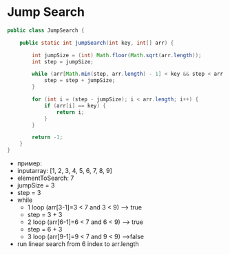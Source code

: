 # Jump Search

```java
public class JumpSearch {

    public static int jumpSearch(int key, int[] arr) {

        int jumpSize = (int) Math.floor(Math.sqrt(arr.length));
        int step = jumpSize;

        while (arr[Math.min(step, arr.length) - 1] < key && step < arr.length) {
            step = step + jumpSize;
        }

        for (int i = (step - jumpSize); i < arr.length; i++) {
            if (arr[i] == key) {
                return i;
            }
        }

        return -1;
    }
}
```

* пример:
* inputarray: [1, 2, 3, 4, 5, 6, 7, 8, 9]
* elementToSearch: 7
* jumpSize = 3
* step = 3
* while
    * 1 loop (arr[3-1]=3 < 7 and 3 < 9) --> true
    * step = 3 + 3
    * 2 loop (arr[6-1]=6 < 7 and 6 < 9) --> true
    * step = 6 + 3
    * 3 loop (arr[9-1]=9 < 7 and 9 < 9) -->false
* run linear search from 6 index to arr.length